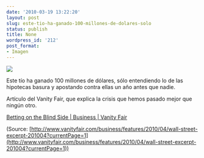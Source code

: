 ```yaml
---
date: '2010-03-19 13:22:20'
layout: post
slug: este-tio-ha-ganado-100-millones-de-dolares-solo
status: publish
title: None
wordpress_id: '212'
post_format:
- Imagen
---
```


[![](http://jjdenis.files.wordpress.com/2012/04/tumblr_kzj3p8o7rw1qzqnl8o1_1280.jpg)](http://www.vanityfair.com/business/features/2010/04/wall-street-excerpt-201004?currentPage=1)

Este tío ha ganado 100 millones de dólares, sólo entendiendo lo de las hipotecas basura y apostando contra ellas un año antes que nadie.




Artículo del Vanity Fair, que explica la crisis que hemos pasado mejor que ningún otro.




[Betting on the Blind Side | Business | Vanity Fair](http://www.vanityfair.com/business/features/2010/04/wall-street-excerpt-201004?currentPage=1)

(Source: [http://www.vanityfair.com/business/features/2010/04/wall-street-excerpt-201004?currentPage=1](http://www.vanityfair.com/business/features/2010/04/wall-street-excerpt-201004?currentPage=1))
